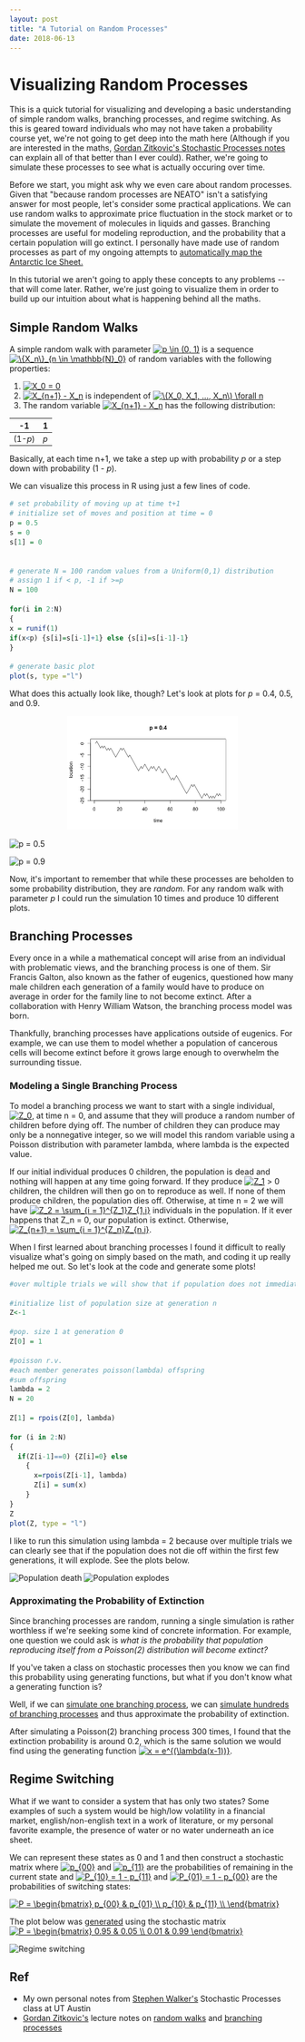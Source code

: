 ```yaml
---
layout: post
title: "A Tutorial on Random Processes"
date: 2018-06-13
---
```


# Visualizing Random Processes

This is a quick tutorial for visualizing and developing a basic understanding of simple random walks, branching processes, and regime switching. As this is geared toward individuals who may not have taken a probability course yet, we're not going to get deep into the math here (Although if you are interested in the maths, [Gordan Zitkovic's Stochastic Processes notes](https://www.ma.utexas.edu/users/gordanz/notes/) can explain all of that better than I ever could). Rather, we're going to simulate these processes to see what is actually occuring over time.

Before we start, you might ask why we even care about random processes. Given that "because random processes are NEATO" isn't a satisfying answer for most people, let's consider some practical applications. We can use random walks to approximate price fluctuation in the stock market or to simulate the movement of molecules in liquids and gasses. Branching processes are useful for modeling reproduction, and the probability that a certain population will go extinct. I personally have made use of random processes as part of my ongoing attempts to [automatically map the Antarctic Ice Sheet.](https://github.com/AlyssaYelle/auto-piking)

In this tutorial we aren't going to apply these concepts to any problems -- that will come later. Rather, we're just going to visualize them in order to build up our intuition about what is happening behind all the maths.


## Simple Random Walks

A simple random walk with parameter <a href="https://www.codecogs.com/eqnedit.php?latex=p&space;\in&space;(0,&space;1)" target="_blank"><img src="https://latex.codecogs.com/gif.latex?p&space;\in&space;(0,&space;1)" title="p \in (0, 1)" /></a> is a sequence <a href="https://www.codecogs.com/eqnedit.php?latex=\{X_n\}_{n&space;\in&space;\mathbb{N}_0}" target="_blank"><img src="https://latex.codecogs.com/gif.latex?\{X_n\}_{n&space;\in&space;\mathbb{N}_0}" title="\{X_n\}_{n \in \mathbb{N}_0}" /></a> of random variables with the following properties:
1. <a href="https://www.codecogs.com/eqnedit.php?latex=X_0&space;=&space;0" target="_blank"><img src="https://latex.codecogs.com/gif.latex?X_0&space;=&space;0" title="X_0 = 0" /></a>
2. <a href="https://www.codecogs.com/eqnedit.php?latex=X_{n&plus;1}&space;-&space;X_n" target="_blank"><img src="https://latex.codecogs.com/gif.latex?X_{n&plus;1}&space;-&space;X_n" title="X_{n+1} - X_n" /></a> is independent of <a href="https://www.codecogs.com/eqnedit.php?latex=\(X_0,&space;X_1,&space;...,&space;X_n\)&space;\forall&space;n" target="_blank"><img src="https://latex.codecogs.com/gif.latex?\(X_0,&space;X_1,&space;...,&space;X_n\)&space;\forall&space;n" title="\(X_0, X_1, ..., X_n\) \forall n" /></a>
3. The random variable <a href="https://www.codecogs.com/eqnedit.php?latex=X_{n&plus;1}&space;-&space;X_n" target="_blank"><img src="https://latex.codecogs.com/gif.latex?X_{n&plus;1}&space;-&space;X_n" title="X_{n+1} - X_n" /></a> has the following distribution:

-1    |1     
--- | ---
(1-*p*) |*p*    

Basically, at each time n+1, we take a step up with probability *p* or a step down with probability (1 - *p*).

We can visualize this process in R using just a few lines of code.

```r
# set probability of moving up at time t+1
# initialize set of moves and position at time = 0
p = 0.5
s = 0
s[1] = 0


# generate N = 100 random values from a Uniform(0,1) distribution 
# assign 1 if < p, -1 if >=p
N = 100

for(i in 2:N)
{
x = runif(1)
if(x<p) {s[i]=s[i-1]+1} else {s[i]=s[i-1]-1}
}  

# generate basic plot
plot(s, type ="l")
```

What does this actually look like, though? Let's look at plots for *p* = 0.4, 0.5, and 0.9.

<figure><center>
  <img width="300" src="https://github.com/AlyssaYelle/StochasticProcesses/blob/master/plots/randwalkp4.png"/>
</center></figure>

![p = 0.5]({{site.url}}{{site.baseurl}}/assets/stochastic/symrandwalk.png)

![p = 0.9]({{site.url}}{{site.baseurl}}/assets/stochastic/randwalkp9.png)

Now, it's important to remember that while these processes are beholden to some probability distribution, they are *random*. For any random walk with parameter *p* I could run the simulation 10 times and produce 10 different plots.


## Branching Processes

Every once in a while a mathematical concept will arise from an individual with problematic views, and the branching process is one of them. Sir Francis Galton, also known as the father of eugenics, questioned how many male children each generation of a family would have to produce on average in order for the family line to not become extinct. After a collaboration with Henry William Watson, the branching process model was born.

Thankfully, branching processes have applications outside of eugenics. For example, we can use them to model whether a population of cancerous cells will become extinct before it grows large enough to overwhelm the surrounding tissue.

### Modeling a Single Branching Process

To model a branching process we want to start with a single individual, <a href="https://www.codecogs.com/eqnedit.php?latex=Z_0" target="_blank"><img src="https://latex.codecogs.com/gif.latex?Z_0" title="Z_0" /></a>, at time n = 0, and assume that they will produce a random number of children before dying off. The number of children they can produce may only be a nonnegative integer, so we will model this random variable using a Poisson distribution with parameter lambda, where lambda is the expected value.

If our initial individual produces 0 children, the population is dead and nothing will happen at any time going forward. If they produce <a href="https://www.codecogs.com/eqnedit.php?latex=Z_1" target="_blank"><img src="https://latex.codecogs.com/gif.latex?Z_1" title="Z_1" /></a> > 0 children, the children will then go on to reproduce as well. If none of them produce children, the population dies off. Otherwise, at time n = 2 we will have <a href="https://www.codecogs.com/eqnedit.php?latex=Z_2&space;=&space;\sum_{i&space;=&space;1}^{Z_1}Z_{1,i}" target="_blank"><img src="https://latex.codecogs.com/gif.latex?Z_2&space;=&space;\sum_{i&space;=&space;1}^{Z_1}Z_{1,i}" title="Z_2 = \sum_{i = 1}^{Z_1}Z_{1,i}" /></a> individuals in the population. If it ever happens that Z_n = 0, our population is extinct. Otherwise, <a href="https://www.codecogs.com/eqnedit.php?latex=Z_{n&plus;1}&space;=&space;\sum_{i&space;=&space;1}^{Z_n}Z_{n,i}" target="_blank"><img src="https://latex.codecogs.com/gif.latex?Z_{n&plus;1}&space;=&space;\sum_{i&space;=&space;1}^{Z_n}Z_{n,i}" title="Z_{n+1} = \sum_{i = 1}^{Z_n}Z_{n,i}" /></a>.

When I first learned about branching processes I found it difficult to really visualize what's going on simply based on the math, and coding it up really helped me out. So let's look at the code and generate some plots!

```r
#over multiple trials we will show that if population does not immediately die off it will explode

#initialize list of population size at generation n
Z<-1

#pop. size 1 at generation 0
Z[0] = 1

#poisson r.v.
#each member generates poisson(lambda) offspring
#sum offspring
lambda = 2
N = 20

Z[1] = rpois(Z[0], lambda)

for (i in 2:N)
{
  if(Z[i-1]==0) {Z[i]=0} else 
    {
      x=rpois(Z[i-1], lambda) 
      Z[i] = sum(x)
    }
}
Z
plot(Z, type = "l")
```

I like to run this simulation using lambda = 2 because over multiple trials we can clearly see that if the population does not die off within the first few generations, it will explode. See the plots below.

![Population death]({{site.url}}{{site.baseurl}}/assets/stochastic/branchpopdeath.png)
![Population explodes]({{site.url}}{{site.baseurl}}/assets/stochastic/branchpopexplode.png)


### Approximating the Probability of Extinction

Since branching processes are random, running a single simulation is rather worthless if we're seeking some kind of concrete information. For example, one question we could ask is *what is the probability that population reproducing itself from a Poisson(2) distribution will become extinct?*

If you've taken a class on stochastic processes then you know we can find this probability using generating functions, but what if you don't know what a generating function is? 

Well, if we can [simulate one branching process](https://github.com/AlyssaYelle/StochasticProcesses/blob/master/branching_process.R), we can [simulate hundreds of branching processes](https://github.com/AlyssaYelle/StochasticProcesses/blob/master/extinction_prob.py) and thus approximate the probability of extinction.

After simulating a Poisson(2) branching process 300 times, I found that the extinction probability is around 0.2, which is the same solution we would find using the generating function <a href="https://www.codecogs.com/eqnedit.php?latex=x&space;=&space;e^{(\lambda(x-1))}" target="_blank"><img src="https://latex.codecogs.com/gif.latex?x&space;=&space;e^{(\lambda(x-1))}" title="x = e^{(\lambda(x-1))}" /></a>.

## Regime Switching

What if we want to consider a system that has only two states? Some examples of such a system would be high/low volatility in a financial market, english/non-english text in a work of literature, or my personal favorite example, the presence of water or no water underneath an ice sheet.

We can represent these states as 0 and 1 and then construct a stochastic matrix where <a href="https://www.codecogs.com/eqnedit.php?latex=p_{00}" target="_blank"><img src="https://latex.codecogs.com/gif.latex?p_{00}" title="p_{00}" /></a> and <a href="https://www.codecogs.com/eqnedit.php?latex=p_{11}" target="_blank"><img src="https://latex.codecogs.com/gif.latex?p_{11}" title="p_{11}" /></a> are the probabilities of remaining in the current state and <a href="https://www.codecogs.com/eqnedit.php?latex=P_{10}&space;=&space;1&space;-&space;p_{11}" target="_blank"><img src="https://latex.codecogs.com/gif.latex?P_{10}&space;=&space;1&space;-&space;p_{11}" title="P_{10} = 1 - p_{11}" /></a> and <a href="https://www.codecogs.com/eqnedit.php?latex=P_{01}&space;=&space;1&space;-&space;p_{00}" target="_blank"><img src="https://latex.codecogs.com/gif.latex?P_{01}&space;=&space;1&space;-&space;p_{00}" title="P_{01} = 1 - p_{00}" /></a> are the probabilities of switching states:

<a href="https://www.codecogs.com/eqnedit.php?latex=P&space;=&space;\begin{bmatrix}&space;p_{00}&space;&&space;p_{01}&space;\\&space;p_{10}&space;&&space;p_{11}&space;\\&space;\end{bmatrix}" target="_blank"><img src="https://latex.codecogs.com/gif.latex?P&space;=&space;\begin{bmatrix}&space;p_{00}&space;&&space;p_{01}&space;\\&space;p_{10}&space;&&space;p_{11}&space;\\&space;\end{bmatrix}" title="P = \begin{bmatrix} p_{00} & p_{01} \\ p_{10} & p_{11} \\ \end{bmatrix}" /></a>

The plot below was [generated](https://github.com/AlyssaYelle/StochasticProcesses/blob/master/markov_chain.py) using the stochastic matrix
 <a href="https://www.codecogs.com/eqnedit.php?latex=P&space;=&space;\begin{bmatrix}&space;0.95&space;&&space;0.05&space;\\&space;0.01&space;&&space;0.99&space;\end{bmatrix}" target="_blank"><img src="https://latex.codecogs.com/gif.latex?P&space;=&space;\begin{bmatrix}&space;0.95&space;&&space;0.05&space;\\&space;0.01&space;&&space;0.99&space;\end{bmatrix}" title="P = \begin{bmatrix} 0.95 & 0.05 \\ 0.01 & 0.99 \end{bmatrix}" /></a>

![Regime switching]({{site.url}}{{site.baseurl}}/assets/stochastic/regime_switching.png)


## Ref
- My own personal notes from [Stephen Walker's](https://stat.utexas.edu/component/cobalt/item/15-mathematics/385-walker-stephen-g?Itemid=1176) Stochastic Processes class at UT Austin
- [Gordan Zitkovic's](https://www.ma.utexas.edu/users/gordanz/) lecture notes on [random walks](https://www.ma.utexas.edu/users/gordanz/notes/lecture4.pdf) and [branching processes](https://www.ma.utexas.edu/users/gordanz/notes/lecture7.pdf)

